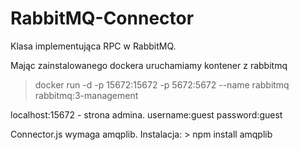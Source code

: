# RabbitMQ-Connector
Klasa implementująca RPC w RabbitMQ.


Mając zainstalowanego dockera uruchamiamy kontener z rabbitmq
> docker run -d -p 15672:15672 -p 5672:5672 --name rabbitmq rabbitmq:3-management

localhost:15672 - strona admina. 
username:guest
password:guest

Connector.js wymaga amqplib.
Instalacja: > npm install amqplib

